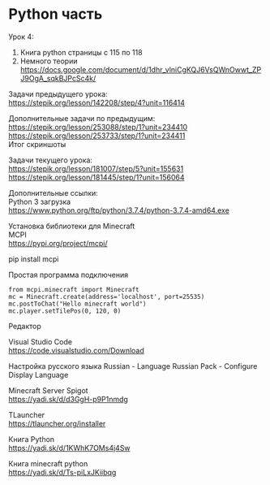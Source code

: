 # Python часть

Урок 4:<br> 
1) Книга python страницы с 115 по 118<br>  
2) Немного теории https://docs.google.com/document/d/1dhr_vlniCgKQJ6VsQWnOwwt_ZPJ9OgA_sqkBJPcSc4k/<br>

Задачи предыдущего урока:<br>
https://stepik.org/lesson/142208/step/4?unit=116414<br>

Дополнительные задачи по предыдущим:<br>
https://stepik.org/lesson/253088/step/1?unit=234410<br>
https://stepik.org/lesson/253733/step/1?unit=234411<br>
Итог скриншоты<br>

Задачи текущего урока:<br>
https://stepik.org/lesson/181007/step/5?unit=155631<br>
https://stepik.org/lesson/181445/step/1?unit=156064<br>


Дополнительные ссылки:<br>
Python 3 загрузка<br>
https://www.python.org/ftp/python/3.7.4/python-3.7.4-amd64.exe<br>

Установка библиотеки для Minecraft<br>
MCPI<br>
https://pypi.org/project/mcpi/<br>

pip install mcpi<br>

Простая программа подключения<br>
<pre><code>from mcpi.minecraft import Minecraft
mc = Minecraft.create(address='localhost', port=25535)
mc.postToChat("Hello minecraft world")
mc.player.setTilePos(0, 120, 0)
</code></pre>

Редактор

Visual Studio Code<br>
https://code.visualstudio.com/Download

Настройка русского языка
Russian - Language Russian Pack - Configure Display Language

Minecraft Server Spigot<br>
https://yadi.sk/d/d3GgH-p9P1nmdg

TLauncher<br>
https://tlauncher.org/installer

Книга Python<br>
https://yadi.sk/d/1KWhK7OMs4j4Sw

Книга minecraft python<br>
https://yadi.sk/d/Ts-piLxJKiibqg


